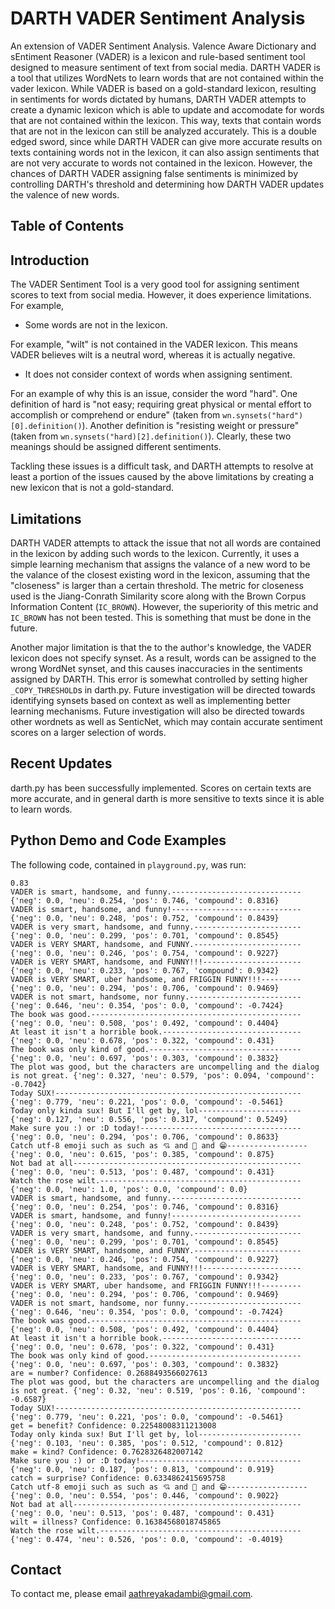 # DARTH VADER Sentiment Analysis

An extension of VADER Sentiment Analysis. Valence Aware Dictionary and sEntiment Reasoner (VADER) is a lexicon and rule-based sentiment tool designed to measure sentiment of text from social media. DARTH VADER is a tool that utilizes WordNets to learn words that are not contained within the vader lexicon. While VADER is based on a gold-standard lexicon, resulting in sentiments for words dictated by humans, DARTH VADER attempts to create a dynamic lexicon which is able to update and accomodate for words that are not contained within the lexicon. This way, texts that contain words that are not in the lexicon can still be analyzed accurately. This is a double edged sword, since while DARTH VADER can give more accurate results on texts containing words not in the lexicon, it can also assign sentiments that are not very accurate to words not contained in the lexicon. However, the chances of DARTH VADER assigning false sentiments is minimized by controlling DARTH's threshold and determining how DARTH VADER updates the valence of new words.

## Table of Contents


## Introduction

The VADER Sentiment Tool is a very good tool for assigning sentiment scores to text from social media. However, it does experience limitations. For example, 

* Some words are not in the lexicon. 

For example, "wilt" is not contained in the VADER lexicon. This means VADER believes wilt is a neutral word, whereas it is actually negative.

* It does not consider context of words when assigning sentiment. 

For an example of why this is an issue, consider the word "hard". One definition of hard is "not easy; requiring great physical or mental effort to accomplish or comprehend or endure" (taken from ```wn.synsets("hard")[0].definition()```). Another definition is "resisting weight or pressure" (taken from ```wn.synsets("hard)[2].definition()```). Clearly, these two meanings should be assigned different sentiments. 

Tackling these issues is a difficult task, and DARTH attempts to resolve at least a portion of the issues caused by the above limitations by creating a new lexicon that is not a gold-standard.

## Limitations

DARTH VADER attempts to attack the issue that not all words are contained in the lexicon by adding such words to the lexicon. Currently, it uses a simple learning mechanism that assigns the valance of a new word to be the valance of the closest existing word in the lexicon, assuming that the "closeness" is larger than a certain threshold. The metric for closeness used is the Jiang-Conrath Similarity score along with the Brown Corpus Information Content (```IC_BROWN```). However, the superiority of this metric and ```IC_BROWN``` has not been tested. This is something that must be done in the future.

Another major limitation is that the to the author's knowledge, the VADER lexicon does not specify synset. As a result, words can be assigned to the wrong WordNet synset, and this causes inaccuracies in the sentiments assigned by DARTH. This error is somewhat controlled by setting higher ```_COPY_THRESHOLD```s in darth.py. Future investigation will be directed towards identifying synsets based on context as well as implementing better learning mechanisms. Future investigation will also be directed towards other wordnets as well as SenticNet, which may contain accurate sentiment scores on a larger selection of words.

## Recent Updates

darth.py has been successfully implemented. Scores on certain texts are more accurate, and in general darth is more sensitive to texts since it is able to learn words.

## Python Demo and Code Examples

The following code, contained in ```playground.py```, was run:


```
0.83
VADER is smart, handsome, and funny.----------------------------- {'neg': 0.0, 'neu': 0.254, 'pos': 0.746, 'compound': 0.8316}
VADER is smart, handsome, and funny!----------------------------- {'neg': 0.0, 'neu': 0.248, 'pos': 0.752, 'compound': 0.8439}
VADER is very smart, handsome, and funny.------------------------ {'neg': 0.0, 'neu': 0.299, 'pos': 0.701, 'compound': 0.8545}
VADER is VERY SMART, handsome, and FUNNY.------------------------ {'neg': 0.0, 'neu': 0.246, 'pos': 0.754, 'compound': 0.9227}
VADER is VERY SMART, handsome, and FUNNY!!!---------------------- {'neg': 0.0, 'neu': 0.233, 'pos': 0.767, 'compound': 0.9342}
VADER is VERY SMART, uber handsome, and FRIGGIN FUNNY!!!--------- {'neg': 0.0, 'neu': 0.294, 'pos': 0.706, 'compound': 0.9469}
VADER is not smart, handsome, nor funny.------------------------- {'neg': 0.646, 'neu': 0.354, 'pos': 0.0, 'compound': -0.7424}
The book was good.----------------------------------------------- {'neg': 0.0, 'neu': 0.508, 'pos': 0.492, 'compound': 0.4404}
At least it isn't a horrible book.------------------------------- {'neg': 0.0, 'neu': 0.678, 'pos': 0.322, 'compound': 0.431}
The book was only kind of good.---------------------------------- {'neg': 0.0, 'neu': 0.697, 'pos': 0.303, 'compound': 0.3832}
The plot was good, but the characters are uncompelling and the dialog is not great. {'neg': 0.327, 'neu': 0.579, 'pos': 0.094, 'compound': -0.7042}
Today SUX!------------------------------------------------------- {'neg': 0.779, 'neu': 0.221, 'pos': 0.0, 'compound': -0.5461}
Today only kinda sux! But I'll get by, lol----------------------- {'neg': 0.127, 'neu': 0.556, 'pos': 0.317, 'compound': 0.5249}
Make sure you :) or :D today!------------------------------------ {'neg': 0.0, 'neu': 0.294, 'pos': 0.706, 'compound': 0.8633}
Catch utf-8 emoji such as such as 💘 and 💋 and 😁------------------ {'neg': 0.0, 'neu': 0.615, 'pos': 0.385, 'compound': 0.875}
Not bad at all--------------------------------------------------- {'neg': 0.0, 'neu': 0.513, 'pos': 0.487, 'compound': 0.431}
Watch the rose wilt.--------------------------------------------- {'neg': 0.0, 'neu': 1.0, 'pos': 0.0, 'compound': 0.0}
VADER is smart, handsome, and funny.----------------------------- {'neg': 0.0, 'neu': 0.254, 'pos': 0.746, 'compound': 0.8316}
VADER is smart, handsome, and funny!----------------------------- {'neg': 0.0, 'neu': 0.248, 'pos': 0.752, 'compound': 0.8439}
VADER is very smart, handsome, and funny.------------------------ {'neg': 0.0, 'neu': 0.299, 'pos': 0.701, 'compound': 0.8545}
VADER is VERY SMART, handsome, and FUNNY.------------------------ {'neg': 0.0, 'neu': 0.246, 'pos': 0.754, 'compound': 0.9227}
VADER is VERY SMART, handsome, and FUNNY!!!---------------------- {'neg': 0.0, 'neu': 0.233, 'pos': 0.767, 'compound': 0.9342}
VADER is VERY SMART, uber handsome, and FRIGGIN FUNNY!!!--------- {'neg': 0.0, 'neu': 0.294, 'pos': 0.706, 'compound': 0.9469}
VADER is not smart, handsome, nor funny.------------------------- {'neg': 0.646, 'neu': 0.354, 'pos': 0.0, 'compound': -0.7424}
The book was good.----------------------------------------------- {'neg': 0.0, 'neu': 0.508, 'pos': 0.492, 'compound': 0.4404}
At least it isn't a horrible book.------------------------------- {'neg': 0.0, 'neu': 0.678, 'pos': 0.322, 'compound': 0.431}
The book was only kind of good.---------------------------------- {'neg': 0.0, 'neu': 0.697, 'pos': 0.303, 'compound': 0.3832}
are = number? Confidence: 0.2688493566027613
The plot was good, but the characters are uncompelling and the dialog is not great. {'neg': 0.32, 'neu': 0.519, 'pos': 0.16, 'compound': -0.6587}
Today SUX!------------------------------------------------------- {'neg': 0.779, 'neu': 0.221, 'pos': 0.0, 'compound': -0.5461}
get = benefit? Confidence: 0.22548008311213008
Today only kinda sux! But I'll get by, lol----------------------- {'neg': 0.103, 'neu': 0.385, 'pos': 0.512, 'compound': 0.812}
make = kind? Confidence: 0.7628326482007142
Make sure you :) or :D today!------------------------------------ {'neg': 0.0, 'neu': 0.187, 'pos': 0.813, 'compound': 0.919}
catch = surprise? Confidence: 0.6334862415695758
Catch utf-8 emoji such as such as 💘 and 💋 and 😁------------------ {'neg': 0.0, 'neu': 0.554, 'pos': 0.446, 'compound': 0.9022}
Not bad at all--------------------------------------------------- {'neg': 0.0, 'neu': 0.513, 'pos': 0.487, 'compound': 0.431}
wilt = illness? Confidence: 0.16384568018745865
Watch the rose wilt.--------------------------------------------- {'neg': 0.474, 'neu': 0.526, 'pos': 0.0, 'compound': -0.4019}
```

## Contact

To contact me, please email aathreyakadambi@gmail.com.
